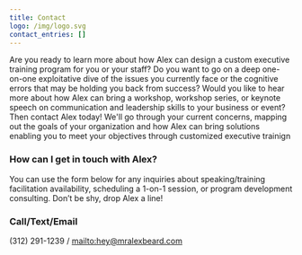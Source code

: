 ```yaml
---
title: Contact
logo: /img/logo.svg
contact_entries: []
---
```

Are you ready to learn more about how Alex can design a custom executive training program for you or your staff? Do you want to go on a deep one-on-one exploitative dive of the issues you currently face or the cognitive errors that may be holding you back from success? Would you like to hear more about how Alex can bring a workshop, workshop series, or keynote speech on communication and leadership skills to your business or event? Then contact Alex today! We'll go through your current concerns, mapping out the goals of your organization and how Alex can bring solutions enabling you to meet your objectives through customized executive trainign

<h3 class="f4 b lh-title mb2">How can I get in touch with Alex?</h3>

You can use the form below for any inquiries about speaking/training facilitation
availability, scheduling a 1-on-1 session, or program development consulting. Don’t be shy, drop Alex a line!

<h3 class="f4 b lh-title mb2">Call/Text/Email</h3>

‪(312) 291-1239‬ / <mailto:hey@mralexbeard.com>
